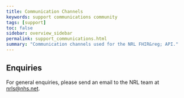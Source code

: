 ```yaml
---
title: Communication Channels
keywords: support communications community
tags: [support]
toc: false
sidebar: overview_sidebar
permalink: support_communications.html
summary: "Communication channels used for the NRL FHIR&reg; API."
---
```


## Enquiries

For general enquiries, please send an email to the NRL team at [nrls@nhs.net](mailto:nrls@nhs.net).
